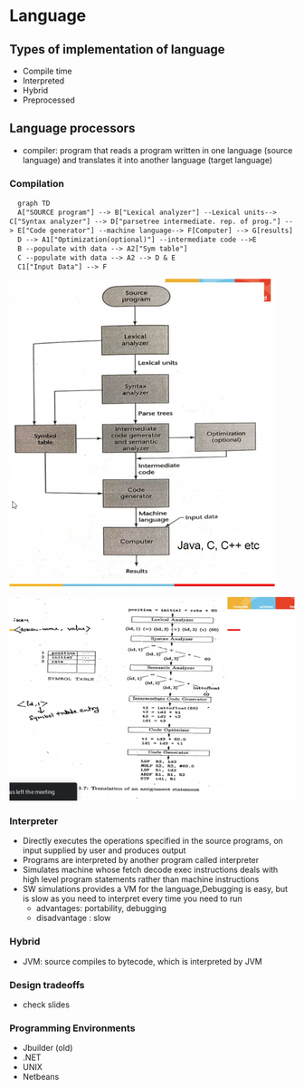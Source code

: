 # Language

## Types of implementation of language

-   Compile time
-   Interpreted
-   Hybrid
-   Preprocessed

## Language processors

-   compiler: program that reads a program written in one language (source language) and translates it into another language (target language)

### Compilation

```mermaid
  graph TD
  A["SOURCE program"] --> B["Lexical analyzer"] --Lexical units--> C["Syntax analyzer"] --> D["parsetree intermediate. rep. of prog."] --> E["Code generator"] --machine language--> F[Computer] --> G[results]
  D --> A1["Optimization(optional)"] --intermediate code -->E
  B --populate with data --> A2["Sym table"]
  C --populate with data --> A2 --> D & E
  C1["Input Data"] --> F
```

![](img/L2/Clipboard_2020-08-26-11-16-47.png)

![](img/L2/Clipboard_2020-08-26-11-18-11.png)

### Interpreter

-   Directly executes the operations specified in the source programs, on input supplied by user and produces output
-   Programs are interpreted by another program called interpreter
-   Simulates machine whose fetch decode exec instructions deals with high level program statements rather than machine instructions
-   SW simulations provides a VM for the language,Debugging is easy, but is slow as you need to interpret every time you need to run
    -   advantages: portability, debugging
    -   disadvantage : slow

### Hybrid

-   JVM: source compiles to bytecode, which is interpreted by JVM

### Design tradeoffs

-   check slides

### Programming Environments

-   Jbuilder (old)
-   .NET
-   UNIX
-   Netbeans
